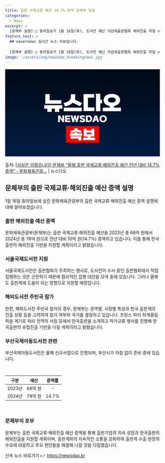 ```yaml
---
title: 출판 국제교류 예산 14.7% 증액 문체부 발표
categories:
  - News
excerpt: >
  [문체부 설명] □ 동아일보가 1월 16일(화), 도서전 예산 삭감에출판협회 해외진출 차질 vs 문체부 정부…
feature_text: >
  ## navernews 실시간 뉴스 속보입니다.

  [문체부 설명] □ 동아일보가 1월 16일(화), 도서전 예산 삭감에출판협회 해외진출 차질 vs 문체부 정부…
image: '/assets/img/newsdao_breakingnews.jpg'
---
```


![뉴스다오 속보](/assets/img/newsdao_breakingnews.jpg)

<p>출처: <a href="https://newsdao.kr/3021" rel="dofollow">[사실은 이렇습니다] 문체부 “올해 출판 국제교류·해외진출 예산 전년 대비 14.7% 증액” - 문화체육관광…</a> | 뉴스다오</p>

<h2 data-ke-size="size26">문체부의 출판 국제교류·해외진출 예산 증액 설명</h2>
<p data-ke-size="size16">1월 16일 동아일보에 실린 문화체육관광부의 출판 국제교류·해외진출 예산 증액 설명에 대해 알아보겠습니다.</p>

<h3 data-ke-size="size24">출판 해외진출 예산 증액</h3>
<p data-ke-size="size16">문화체육관광부(문체부)는 출판 국제교류·해외진출 예산을 2023년 총 68억 원에서 2024년 총 78억 원으로 전년 대비 10억 원(14.7%) 증액하고 있습니다. 이를 통해 한국출판의 해외진출 기반을 지원할 계획이라고 밝혔습니다.</p>

<h3 data-ke-size="size24">서울국제도서전 지원</h3>
<p data-ke-size="size16">서울국제도서전은 출판협회가 주최하는 행사로, 도서전이 수사 중인 출판협회에서 직접 집행하는 것은 곤란하기 때문에 합리적인 집행 대안을 모색 중에 있습니다. 그러나 올해도 출판계에 도움이 되는 방향으로 지원할 예정입니다.</p>

<h3 data-ke-size="size24">해외도서전 주빈국 참가</h3>
<p data-ke-size="size16">한편, 해외도서전 주빈국 참가의 경우, 문체부는 권역별, 시장별 특성과 한국 출판계의 진출 상황 등을 고려하여 참가 여부와 국가를 결정하고 있습니다. 프랑스 파리 하계올림픽을 계기로 파리 전역의 서점 등에서 한국출판을 소개하고 작가교류 행사를 진행해 한국출판의 유럽진출 기반을 다질 계획이라고 밝혔습니다.</p>

<h3 data-ke-size="size24">부산국제아동도서전 관련</h3>
<p data-ke-size="size16">부산국제아동도서전은 올해 신규사업으로 진행되며, 부산시가 차질 없이 준비 중에 있습니다.</p>

<p data-ke-size="size16">&nbsp;</p>
<table>
	<thead>
		<tr>
			<th style="text-align: center;">구분</th>
			<th style="text-align: center;">예산</th>
			<th style="text-align: center;">증액률</th>
		</tr>
	</thead>
	<tbody>
		<tr>
			<td style="text-align: center;">2023년</td>
			<td style="text-align: center;">68억 원</td>
			<td style="text-align: center;">-</td>
		</tr>
		<tr>
			<td style="text-align: center;">2024년</td>
			<td style="text-align: center;">78억 원</td>
			<td style="text-align: center;">14.7%</td>
		</tr>
	</tbody>
</table>
<p data-ke-size="size16">&nbsp;</p>
<h3 data-ke-size="size24">문체부의 포부</h3>
<p data-ke-size="size16">문체부는 출판 국제교류·해외진출 예산 증액을 통해 출판기업의 지속 성장과 한국출판의 해외진출을 지원할 계획이며, 출판계와의 지속적인 소통을 강화하여 출판계 수출 현장의 수요에 대응하고 주요 현안들을 해결해 나갈 것을 다짐했습니다.</p>
 

신속 뉴스 바로가기 👉 <a href="https://newsdao.kr" rel="dofollow">https://newsdao.kr</a>


